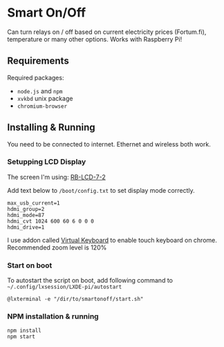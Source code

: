 # Smart On/Off

Can turn relays on / off based on current electricity prices (Fortum.fi), temperature or many other options. Works with Raspberry Pi!

## Requirements

Required packages:
* `node.js` and `npm`
* `xvkbd` unix package
* `chromium-browser`

## Installing & Running

You need to be connected to internet. Ethernet and wireless both work.

### Setupping LCD Display

The screen I'm using: [RB-LCD-7-2](https://www.conrad.de/de/raspberry-pi-display-modul-rb-lcd-7-2-raspberry-pi-banana-pi-cubieboard-pcduino-1543962.html)

Add text below to `/boot/config.txt` to set display mode correctly.

```
max_usb_current=1
hdmi_group=2
hdmi_mode=87
hdmi_cvt 1024 600 60 6 0 0 0
hdmi_drive=1
```

I use addon called [Virtual Keyboard](https://chrome.google.com/webstore/detail/virtual-keyboard/pflmllfnnabikmfkkaddkoolinlfninn) to enable touch keyboard on chrome. Recommended zoom level is 120%

### Start on boot

To autostart the script on boot, add following command to `~/.config/lxsession/LXDE-pi/autostart`

`@lxterminal -e "/dir/to/smartonoff/start.sh"`

### NPM installation & running

```
npm install
npm start
```
